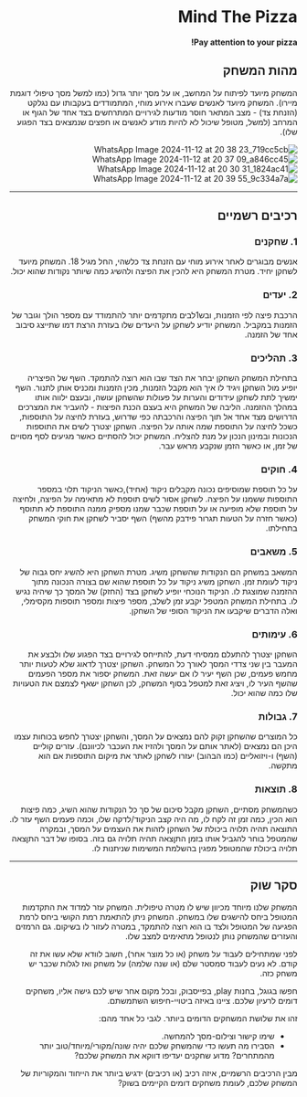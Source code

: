 <div dir='rtl' lang='he'>

# Mind The Pizza

**Pay attention to your pizza!**

## מהות המשחק

המשחק מיועד לפיתוח על המחשב, או על מסך יותר גדול (כמו למשל מסך טיפולי דוגמת מיירו). המשחק מיועד לאנשים שעברו אירוע מוחי, המתמודדים בעקבותו עם נגלקט (הזנחת צד) - מצב המתאר חוסר מודעות לגירויים המתרחשים בצד אחד של הגוף או המרחב (למשל, מטופל שיכול לא להיות מודע לאנשים או חפצים שנמצאים בצד הפגוע שלו).

![WhatsApp Image 2024-11-12 at 20 38 23_719cc5cb](https://github.com/user-attachments/assets/eed62e06-01a6-4be5-bdda-cc7b5aa9b3f6)
![WhatsApp Image 2024-11-12 at 20 37 09_a846cc45](https://github.com/user-attachments/assets/6803b83d-9176-4219-852c-f501e8eefc5b)
![WhatsApp Image 2024-11-12 at 20 30 31_1824ac41](https://github.com/user-attachments/assets/b5a370ad-dcce-4c17-8b22-23d398640e73)
![WhatsApp Image 2024-11-12 at 20 39 55_9c334a7a](https://github.com/user-attachments/assets/b0b2c922-e706-451f-8074-23e08e4c59b5)


---


## רכיבים רשמיים

### 1. שחקנים
אנשים מבוגרים לאחר אירוע מוחי עם הזנחת צד כלשהי, החל מגיל 18. 
המשחק מיועד לשחקן יחיד. מטרת המשחק היא להכין את הפיצה ולהשיג כמה שיותר נקודות שהוא יכול.

### 2. יעדים
הרכבת פיצה לפי הזמנות, ובש1לבים מתקדמים יותר להתמודד עם מספר הולך וגובר של הזמנות במקביל.
המשחק יודיע לשחקן על היעדים שלו בעזרת הרצת דמו שתייצג סיבוב אחד של הזמנה.

### 3. תהליכים
בתחילת המשחק השחקן יבחר את הצד שבו הוא רוצה להתמקד. השף של הפיצריה יופיע מול השחקן ויגיד לו איך הוא מקבל הזמנות, מכין הזמנות ומכניס אותן לתנור. השף ימשיך לתת לשחקן עידודים והערות על פעולות שהשחקן עושה, ובעצם ילווה אותו במהלך ההזמנה.
הליבה של המשחק היא בעצם הכנת הפיצות - להעביר את המצרכים הדרושים מצד אחד אל תוך הפיצה והרכבתה כפי שדרוש, בעזרת לחיצה על התוספות, כשכל לחיצה על התוספת שמה אותה על הפיצה. השחקן יצטרך לשים את התוספות הנכונות ובמינון הנכון על מנת להצליח.
המשחק יכול להסתיים כאשר מגיעים לסף מסויים של זמן, או כאשר הזמן שנקבע מראש עבר.

### 4. חוקים
על כל תוספת שמוסיפים נכונה מקבלים ניקוד (אחיד),כאשר הניקוד תלוי במספר התוספות ששמנו על הפיצה.
לשחקן אסור לשים תוספת לא מתאימה על הפיצה, ולחיצה על תוספת שלא מופיעה או על תוספת שכבר שמנו מספיק ממנה התוספת לא תתוסף (כאשר חזרה על הטעות תגרור פידבק מהשף)
השף יסביר לשחקן את חוקי המשחק בתחילתו.



### 5. משאבים
המשאב במשחק הם הנקודות שהשחקן משיג. מטרת השחקן היא להשיג יחס גבוה של ניקוד לעומת זמן.
השחקן משיג ניקוד על כל תוספת שהוא שם בצורה הנכונה מתוך ההזמנה שמוצגת לו.
הניקוד הנוכחי יופיע לשחקן בצד (החזק) של המסך כך שיהיה נגיש לו.
בתחילת המשחק המטפל יקבע זמן לשלב, מספר פיצות ומספר תוספות מקסימלי, ואלה הדברים שיקבעו את הניקוד הסופי של השחקן.


### 6. עימותים
השחקן יצטרך להתעלם ממסיחי דעת, להתייחס לגירויים בצד הפגוע שלו ולבצע את המעבר בין שני צדדי המסך לאורך כל המשחק. השחקן יצטרך לדאוג שלא לטעות יותר מחמש פעמים, שכן השף יעיר לו אם יעשה זאת.
המשחק יספור את מספר הפעמים שהשף העיר לו, ויציג זאת למטפל בסוף המשחק, לכן השחקן ישאף לצמצם את הטעויות שלו כמה שהוא יכול.


### 7. גבולות
כל המוצרים שהשחקן זקוק להם נמצאים על המסך, והשחקן יצטרך לחפש בכוחות עצמו היכן הם נמצאים (לאתר אותם על המסך ולהזיז את העכבר לכיוונם). עזרים קוליים (השף) ו-ויזואליים (כמו הבהוב) יעזרו לשחקן לאתר את מיקום התוספות אם הוא מתקשה.



### 8. תוצאות
כשהמשחק מסתיים, השחקן מקבל סיכום של סך כל הנקודות שהוא השיג, כמה פיצות הוא הכין, כמה זמן זה לקח לו, מה היה קצב הניקוד/לדקה שלו, וכמה פעמים השף עזר לו.
התוצאה תהיה תלויה ביכולת של השחקן לזהות את העצמים על המסך, ובמקרה שהמטפל בוחר להגביל אותו בזמן התןצאה תהיה תלויה גם בזה.
בסופו של דבר התןצאה תלויה ביכולת שהמטופל מפגין בהשלמת המשימות שניתנות לו.


---

## סקר שוק

המשחק שלנו מיוחד מכיוון שיש לו מטרה טיפולית. המשחק עזר למדוד את התקדמות המטופל ביחס להישגים שלו במשחק. המשחק ניתן להתאמת רמת הקושי ביחס לרמת הפגיעה של המטופל ולצד בו הוא רוצה להתמקד, במטרה לעזור לו בשיקום.
גם הרמזים והעזרים שהמשחק נותן לנטופל מתאימים למצב שלו.


לפני שמתחילים לעבוד על משחק (או כל מוצר אחר), חשוב לוודא שלא עשו את זה קודם. לא נעים לעבוד סמסטר שלם (או שנה שלמה) על משחק ואז לגלות שכבר יש משחק כזה. 

חפשו בגוגל, בחנות play, בפייסבוק, ובכל מקום אחר שיש לכם גישה אליו, משחקים דומים לרעיון שלכם. ציינו באיזה ביטויי-חיפוש השתמשתם.

זהו את שלושת המשחקים הדומים ביותר. לגבי כל אחד מהם:

* שימו קישור וצילום-מסך להמחשה.
* הסבירו מה תעשו כדי שהמשחק שלכם יהיה שונה/מקורי/מיוחד/טוב יותר מהמתחרים?  מדוע שחקנים יעדיפו דווקא את המשחק שלכם?

מבין הרכיבים הרשמיים, 
איזה רכיב (או רכיבים) ידגיש ביותר את הייחוד והמקוריות של המשחק שלכם, לעומת משחקים דומים הקיימים בשוק?


</div>

